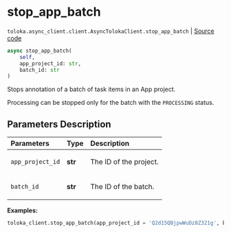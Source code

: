 # stop_app_batch
`toloka.async_client.client.AsyncTolokaClient.stop_app_batch` | [Source code](https://github.com/Toloka/toloka-kit/blob/v1.2.0.post1/src/async_client/client.py#L0)

```python
async stop_app_batch(
    self,
    app_project_id: str,
    batch_id: str
)
```

Stops annotation of a batch of task items in an App project.


Processing can be stopped only for the batch with the `PROCESSING` status.

## Parameters Description

| Parameters | Type | Description |
| :----------| :----| :-----------|
`app_project_id`|**str**|<p>The ID of the project.</p>
`batch_id`|**str**|<p>The ID of the batch.</p>

**Examples:**


```python
toloka_client.stop_app_batch(app_project_id = 'Q2d15QBjpwWuDz8Z321g', batch_id = '4Va2BBWKL88S4QyAgVje')
```
